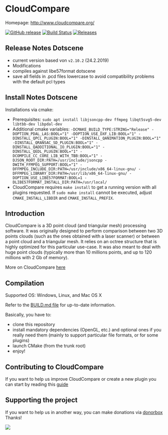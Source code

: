 CloudCompare
============


Homepage: http://www.cloudcompare.org/

[![GitHub release](https://img.shields.io/github/release/cloudcompare/trunk.svg)](https://github.com/cloudcompare/trunk/releases)
[![Build Status](https://travis-ci.org/CloudCompare/CloudCompare.svg?branch=master)](https://travis-ci.org/CloudCompare/CloudCompare)
[![Releases](https://coderelease.io/badge/CloudCompare/CloudCompare)](https://coderelease.io/github/repository/CloudCompare/CloudCompare)


Release Notes Dotscene
------------
 * current version based von `v2.10.2` (24.2.2019)
 * Modifications
  * compiles against libe57format dotscene
  * save all fields in .pcd files lowercase to avoid compatibility problems with the default pcl types


Install Notes Dotscene
------------
Installations via cmake:
 * Prerequisites: `sudo apt install libjsoncpp-dev ffmpeg libqt5svg5-dev libtbb-dev libpdal-dev`
 * Additional cmake variables: `-DCMAKE_BUILD_TYPE:STRING="Release" -DOPTION_PDAL_LAS:BOOL="1" -DOPTION_USE_DXF_LIB:BOOL="1" -DINSTALL_QPCL_PLUGIN:BOOL="1" -DINSTALL_QANIMATION_PLUGIN:BOOL="1" -DINSTALL_QRANSAC_SD_PLUGIN:BOOL="1" -DINSTALL_QADDITIONAL_IO_PLUGIN:BOOL="1" -DINSTALL_QEDL_PLUGIN:BOOL="1" -DCOMPILE_CC_CORE_LIB_WITH_TBB:BOOL="1" -DJSON_ROOT_DIR:PATH=/usr/include/jsoncpp -DWITH_FFMPEG_SUPPORT:BOOL="1" -DFFMPEG_INCLUDE_DIR:PATH=/usr/include/x86_64-linux-gnu/ -DFFMPEG_LIBRARY_DIR:PATH=/usr/lib/x86_64-linux-gnu/ -DOPTION_USE_LIBE57FORMAT:BOOL=1 -DLIBE57FORMAT_INSTALL_DIR:PATH=/usr/local/`
 * CloudCompare requires `make install` to get a running version with all plugins requested. If `sudo make install` cannot be executed, adjust `CMAKE_INSTALL_LIBDIR` and `CMAKE_INSTALL_PREFIX`.




Introduction
------------

CloudCompare is a 3D point cloud (and triangular mesh) processing software.
It was originally designed to perform comparison between two 3D points clouds
(such as the ones obtained with a laser scanner) or between a point cloud and a
triangular mesh. It relies on an octree structure that is highly optimized for
this particular use-case. It was also meant to deal with huge point
clouds (typically more than 10 millions points, and up to 120 millions with 2 Gb
of memory).

More on CloudCompare [here](http://en.wikipedia.org/wiki/CloudCompare)

Compilation
-----------

Supported OS: Windows, Linux, and Mac OS X

Refer to the [BUILD.md file](BUILD.md) for up-to-date information.

Basically, you have to:
- clone this repository
- install mandatory dependencies (OpenGL,  etc.) and optional ones if you really need them
(mainly to support particular file formats, or for some plugins)
- launch CMake (from the trunk root)
- enjoy!


Contributing to CloudCompare
----------------------------

If you want to help us improve CloudCompare or create a new plugin you can start by reading this [guide](CONTRIBUTING.md)

Supporting the project
----------------------

If you want to help us in another way, you can make donations via [donorbox](https://donorbox.org/support-cloudcompare)
Thanks!

<a href='https://donorbox.org/support-cloudcompare' target="_blank"><img src="https://d1iczxrky3cnb2.cloudfront.net/button-medium-blue.png"></a>
